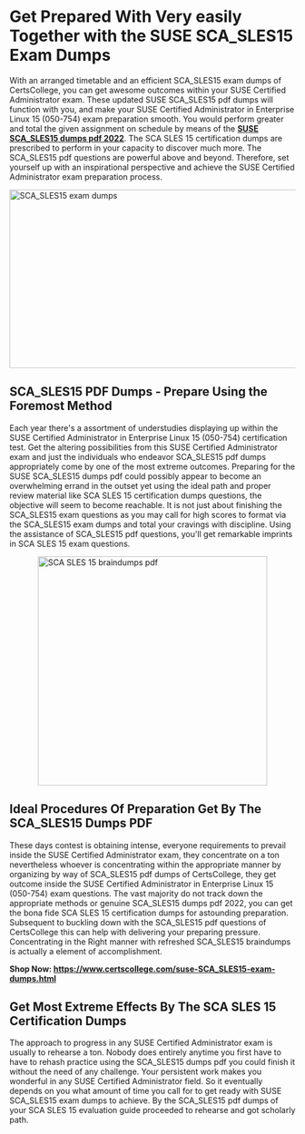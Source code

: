 <h1><strong>Get Prepared With Very easily Together with the SUSE SCA_SLES15 Exam Dumps&nbsp;</strong></h1>
<p><span style="font-weight: 400;">With an arranged timetable and an efficient  SCA_SLES15 exam dumps of CertsCollege, you can get awesome outcomes within your SUSE Certified Administrator exam. These updated SUSE SCA_SLES15 pdf dumps will function with you, and make your SUSE Certified Administrator in Enterprise Linux 15 (050-754) exam preparation smooth. You would perform greater and total the given assignment on schedule by means of the <strong><a href="https://www.certscollege.com/suse-SCA_SLES15-exam-dumps.html">SUSE SCA_SLES15 dumps pdf 2022</a></strong>. The SCA SLES 15 certification dumps are prescribed to perform in your capacity to discover much more. The  SCA_SLES15 pdf questions are powerful above and beyond. Therefore, set yourself up with an inspirational perspective and achieve the SUSE Certified Administrator exam preparation process.&nbsp;</span></p>
<p><span style="font-weight: 400;"><img style="display: block; margin-left: auto; margin-right: auto;" src="https://i.ibb.co/CPDK3ps/Yellow-and-Blue-Initiative-Blog-Banner.png" alt="SCA_SLES15 exam dumps" width="559" height="315" /></span></p>
<h2><strong>SCA_SLES15 PDF Dumps - Prepare Using the Foremost Method</strong></h2>
<p><span style="font-weight: 400;">Each year there's a assortment of understudies displaying up within the SUSE Certified Administrator in Enterprise Linux 15 (050-754) certification test. Get the altering possibilities from this SUSE Certified Administrator exam and just the individuals who endeavor SCA_SLES15 pdf dumps appropriately come by one of the most extreme outcomes. Preparing for the SUSE SCA_SLES15 dumps pdf could possibly appear to become an overwhelming errand in the outset yet using the ideal path and proper review material like SCA SLES 15 certification dumps questions, the objective will seem to become reachable. It is not just about finishing the SCA_SLES15 exam questions as you may call for high scores to format via the SCA_SLES15 exam dumps and total your cravings with discipline. Using the assistance of SCA_SLES15 pdf questions, you'll get remarkable imprints in SCA SLES 15 exam questions.</span></p>
<p><span style="font-weight: 400;"><a href="https://tinyurl.com/phe5r3ya"><img style="display: block; margin-left: auto; margin-right: auto;" src="https://i.ibb.co/9tMrhdY/Teacher-Appreciation-Invitation.png" alt="SCA SLES 15 braindumps pdf " width="404" height="404" /></a></span></p>
<h2><strong>Ideal Procedures Of Preparation Get By The SCA_SLES15 Dumps PDF</strong></h2>
<p><span style="font-weight: 400;">These days contest is obtaining intense, everyone requirements to prevail inside the SUSE Certified Administrator exam, they concentrate on a ton nevertheless whoever is concentrating within the appropriate manner by organizing by way of SCA_SLES15 pdf dumps of CertsCollege, they get outcome inside the SUSE Certified Administrator in Enterprise Linux 15 (050-754) exam questions. The vast majority do not track down the appropriate methods or genuine SCA_SLES15 dumps pdf 2022, you can get the bona fide SCA SLES 15 certification dumps for astounding preparation. Subsequent to buckling down with the  SCA_SLES15 pdf questions of CertsCollege this can help with delivering your preparing pressure. Concentrating in the Right manner with refreshed SCA_SLES15 braindumps is actually a element of accomplishment.</span></p>
<p><span style="font-weight: 400;"><strong>Shop Now: <a href="https://www.certscollege.com/suse-SCA_SLES15-exam-dumps.html">https://www.certscollege.com/suse-SCA_SLES15-exam-dumps.html</a></strong></span></p>
<h2><strong>Get Most Extreme Effects By The SCA SLES 15 Certification Dumps</strong></h2>
<p><span style="font-weight: 400;">The approach to progress in any SUSE Certified Administrator exam is usually to rehearse a ton. Nobody does entirely anytime you first have to have to rehash practice using the SCA_SLES15 dumps pdf you could finish it without the need of any challenge. Your persistent work makes you wonderful in any SUSE Certified Administrator field. So it eventually depends on you what amount of time you call for to get ready with SUSE SCA_SLES15 exam dumps to achieve. By the SCA_SLES15 pdf dumps of your SCA SLES 15 evaluation guide proceeded to rehearse and got scholarly path.</span></p>
